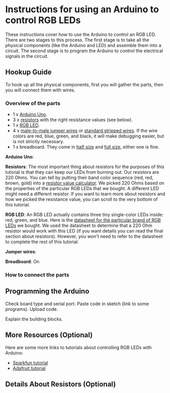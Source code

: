# Instructions for using an Arduino to control RGB LEDs

These instructions cover how to use the Arduino to control an RGB LED. There are two stages to this process. The first stage is to take all the physical components (like the Arduino and LED) and assemble them into a circuit. The second stage is to program the Arduino to control the electrical signals in the circuit.

## Hookup Guide

To hook up all the physical components, first you will gather the parts, then you will connect them with wires.

### Overview of the parts

* 1 x [Arduino Uno](https://www.robomart.com/image/catalog/RM0058/02.jpg).
* 3 x [resistors](http://www.goldmine-elec-products.com/images/G440RB.jpg) with the right resistance values (see below).
* 1 x [RGB LED](https://i.stack.imgur.com/QCE8X.png).
* 4 x [male-to-male jumper wires](https://cdn.solarbotics.com/products/photos/03e0f1ccebb02b4dc5cc17e395d3049b/45040-dscn0624.jpg?w=800) or [standard stripped wires](https://cdn.instructables.com/FZ8/V12B/GYVDJLMY/FZ8V12BGYVDJLMY.MEDIUM.jpg). If the wire colors are red, blue, green, and black, it will make debugging easier, but is not strictly necessary.
* 1 x breadboard. They come in [half size](https://cdn-shop.adafruit.com/970x728/64-00.jpg) and [full size](https://www.electrokit.com/public/upload/productimage/41936-8616-4.jpg), either one is fine.

**Arduino Uno**:

**Resistors**: The most important thing about resistors for the purposes of this tutorial is that they can keep our LEDs from burning out. Our resistors are 220 Ohms. You can tell by putting their band color sequence (red, red, brown, gold) into a [resistor value calculator](http://www.digikey.com/en/resources/conversion-calculators/conversion-calculator-resistor-color-code-4-band). We picked 220 Ohms based on the properties of the particular RGB LEDs that we bought. A different LED might need a different resistor. If you want to learn more about resistors and how we picked the resistance value, you can scroll to the very bottom of this tutorial.

**RGB LED**: An RGB LED actually contains three tiny single-color LEDs inside: red, green, and blue. Here is the [datasheet for the particular brand of RGB LEDs](http://cdn.sparkfun.com/datasheets/Components/LED/YSL-R596AR3G4B5C-C10.pdf) we bought. We used the datasheet to determine that a 220 Ohm resistor would work with this LED (if you want details you can read the final section about resistors). However, you won't need to refer to the datasheet to complete the rest of this tutorial.

**Jumper wires**:

**Breadboard**: On

### How to connect the parts


## Programming the Arduino

Check board type and serial port.
Paste code in sketch (link to some programs).
Upload code.

Explain the building blocks.


## More Resources (Optional)

Here are some more links to tutorials about controlling RGB LEDs with Arduino:

* [Sparkfun tutorial](https://learn.sparkfun.com/tutorials/sik-experiment-guide-for-arduino---v32/experiment-3-driving-an-rgb-led)
* [Adafruit tutorial](https://learn.adafruit.com/adafruit-arduino-lesson-3-rgb-leds?view=all)

## Details About Resistors (Optional)
